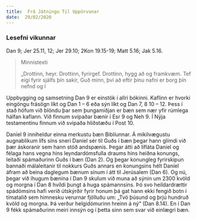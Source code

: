 ```yaml
---
title:  Frá Játningu Til Uppörvunar
date:  29/02/2020
---
```


### Lesefni vikunnar
Dan 9; Jer 25.11, 12; Jer 29.10; 2Kon 19.15-19; Matt 5.16; Jak 5.16.

> <p>Minnistexti</p>
> „Drottinn, heyr. Drottinn, fyrirgef. Drottinn, hygg að og framkvæm. Tef eigi fyrir sjálfs þín sakir, Guð minn, því að eftir þínu nafni er borg þín nefnd og l

Uppbygging og samsetning Dan 9 er einstök í allri bókinni. Kaflinn er hvorki eingöngu frásögn líkt og Dan 1 – 6 eða sýn líkt og Dan 7, 8 10 – 12. Þess í stað höfum við blöndu þar sem þungamiðjan er bæn sem nær yfir rúmlega hálfan kaflann. Við finnum svipaðar bænir í Esr 9 og Neh 9. Í Nýja testamentinu finnum við svipaða hliðstæðu í Post 10.

Daníel 9 inniheldur einna merkustu bæn Biblíunnar. Á mikilvægustu augnablikum lífs síns sneri Daníel sér til Guðs í bæn þegar hann glímdi við þær áskoranir sem hann stóð andspænis. Þegar átti að lífláta Daníel og félaga hans vegna hins leyndardómsfulla draums hins heiðna konungs, leitaði spámaðurinn Guðs í bæn (Dan 2). Og þegar konungleg fyrirskipun bannaði málaleitanir til nokkurs Guðs annars en konungsins hélt Daníel áfram að beina daglegum bænum sínum í átt til Jerúsalem (Dan 6). Og nú, þegar við íhugum bænina í Dan 9 skulum við muna að sýnin um 2300 kvöld og morgna í Dan 8 hvíldi þungt á huga spámannsins. Þó svo heildardrættir spádómsins hafi verið útskýrðir fyrir honum þá gat hann ekki fengið botn í tímatalið sem himnesku verurnar fjölluðu um: „Tvö þúsund og þrjú hundruð kvöld og morgna. Þá verður helgidómurinn hreinn á ný“ (Dan 8.14). En í Dan 9 fékk spámaðurinn meiri innsýn og í þetta sinn sem svar við einlægri bæn.